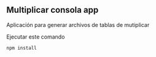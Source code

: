 

## Multiplicar consola app

Aplicación para generar archivos de tablas de mutiplicar

Ejecutar este comando

```
npm install
```